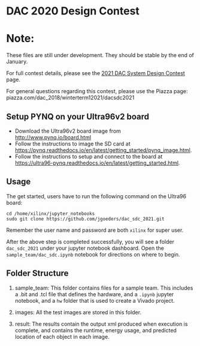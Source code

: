 # DAC 2020 Design Contest

# Note:
These files are still under development.  They should be stable by the end of January.

For full contest details, please see the [2021 DAC System Design Contest](https://dac-sdc-2021.groups.et.byu.net/doku.php) page.

For general questions regarding this contest, please use the Piazza page: piazza.com/dac_2018/winterterm12021/dacsdc2021

## Setup PYNQ on your Ultra96v2 board

  * Download the Ultra96v2 board image from http://www.pynq.io/board.html
  * Follow the instructions to image the SD card at https://pynq.readthedocs.io/en/latest/getting_started/pynq_image.html.  
  * Follow the instructions to setup and connect to the board at https://ultra96-pynq.readthedocs.io/en/latest/getting_started.html.

## Usage
The get started, users have to run the following command on the Ultra96 board:

```shell
cd /home/xilinx/jupyter_notebooks
sudo git clone https://github.com/jgoeders/dac_sdc_2021.git
```
Remember the user name and password are both `xilinx` for super user.

After the above step is completed successfully, you will see a folder `dac_sdc_2021` under your 
jupyter notebook dashboard.  Open the `sample_team/dac_sdc.ipynb` notebook for directions on where to begin.

## Folder Structure

1. sample_team: This folder contains files for a sample team.  This includes a <teamname>.bit and <teamname>.tcl file that defines the hardware, and a `.ipynb` jupyter notebook, and a `hw` folder that is used to create a Vivado project.

2. images: All the test images are stored in this folder.

3. result: The results contain the output xml produced when execution is complete, and contains the runtime, energy usage, and predicted location of each object in each image.



